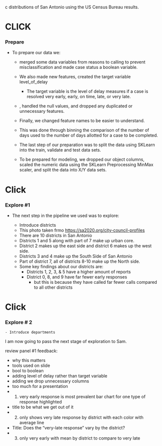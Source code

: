 c distributions of San Antonio using the US Census Bureau results.
    
# CLICK 
### Prepare
- To prepare our data we:
    
    - merged some data variables from reasons to calling to prevent misclassification and made case status a boolean variable. 
    - We also made new features, created the target variable level_of_delay
    	- The target variable is the level of delay measures if a case is resolved very early, early, on time, late, or very late. 
    - , handled the null values, and dropped any duplicated or unnecessary features.
    - Finally, we changed feature names to be easier to understand.
  
    - This was done through binning the comparison of the number of days used to the number of days allotted for a case to be completed.
    
    - The last step of our preparation was to split the data using SKLearn into the train, validate and test data sets. 
    - To be prepared for modeling, we dropped our object columns, scaled the numeric data using the SKLearn Preprocessing MinMax scaler, and split the data into X/Y data sets. 
    
 # Click
 ### Explore #1
- The next step in the pipeline we used was to explore:


    - Introduce districts
    - This photo taken frmo https://sa2020.org/city-council-profiles
    - There are 10 districts in San Antonio
    - Districts 1 and 5 along with part of 7 make up urban core.
    - District 2 makes up the east side and district 6 makes up the west side.
    - Districts 3 and 4 make up the South Side of San Antonio
    - Part of district 7, all of districts 8-10 make up the North side.
    - Some key findings about our districts are:
      - Districts 1, 2, 3, & 5 have a  higher amount of reports
      - District 0, 8, and 9 have far fewer early responses
        - but this is because they have called far fewer calls compared to all other districts
# Click 
### Explore # 2
    - Introduce departments
    

I am now going to pass the next stage of exploration to Sam.



review panel #1 feedback:
- why this matters
- tools used on slide
- bool to boolean 
- adding level of delay rather than target variable
- adding we drop unnecessary columns
- too much for a presentation
- 1. very early response is most prevalent bar chart for one type of response highlighted
- title to be what we get out of it
- 2. only shows very late response by district with each color with average line 
- Title: Does the “very-late response” vary by the district?
- 3. only very early with mean by district to compare to very late
